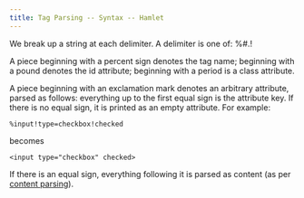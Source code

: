 ```yaml
---
title: Tag Parsing -- Syntax -- Hamlet
---
```

We break up a string at each delimiter. A delimiter is one of: %#.!

A piece beginning with a percent sign denotes the tag name; beginning with a pound denotes the id attribute; beginning with a period is a class attribute.

A piece beginning with an exclamation mark denotes an arbitrary attribute, parsed as follows: everything up to the first equal sign is the attribute key. If there is no equal sign, it is printed as an empty attribute. For example:

    %input!type=checkbox!checked

becomes

    <input type="checkbox" checked>

If there is an equal sign, everything following it is parsed as content (as per [content parsing](contentparsing.html)).
